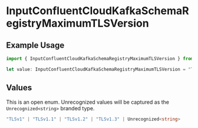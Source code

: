 # InputConfluentCloudKafkaSchemaRegistryMaximumTLSVersion

## Example Usage

```typescript
import { InputConfluentCloudKafkaSchemaRegistryMaximumTLSVersion } from "cribl-control-plane/models";

let value: InputConfluentCloudKafkaSchemaRegistryMaximumTLSVersion = "TLSv1";
```

## Values

This is an open enum. Unrecognized values will be captured as the `Unrecognized<string>` branded type.

```typescript
"TLSv1" | "TLSv1.1" | "TLSv1.2" | "TLSv1.3" | Unrecognized<string>
```